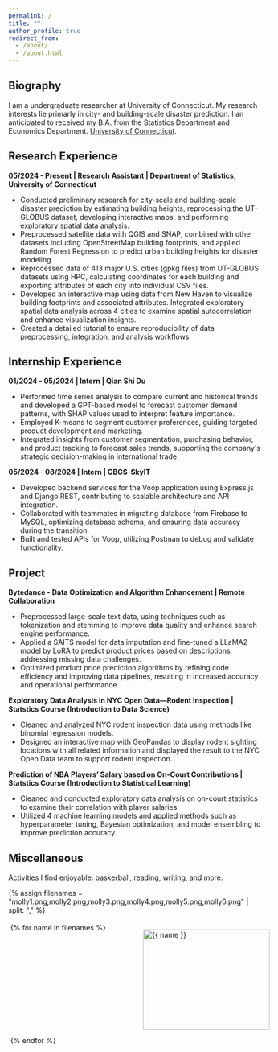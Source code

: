 ```yaml
---
permalink: /
title: ""
author_profile: true
redirect_from: 
  - /about/
  - /about.html
---
```


<style type="text/css">
   /*! div style */
  .image-gallery {
    width: 100%;
    display: grid;
    grid-template-columns: repeat(auto-fill,minmax(200px, 1fr));
    justify-content: center;
    padding: 4px;
  }

  .box {
      flex-basis: 25%;
      width: 100%;
      padding: 10px;
      margin: 2px;
  }

  .img-gallery {
	width: 100%;
  height: 200px;
	object-fit: cover;
  transform: scale(1);
  transition: all 0.3s ease-in-out;
  }
  .img-gallery:hover {
    transform: scale(1.05);
  }
</style>

## Biography
I am a undergraduate researcher at University of Connecticut.
My research interests lie primarly in city- and building-scale disaster prediction. I an anticipated to received my B.A. from the Statistics Department and Economics Department. [University of Connecticut](https://uconn.edu/).

## Research Experience
**05/2024 - Present | Research Assistant | Department of Statistics, University of Connecticut**
* Conducted preliminary research for city-scale and building-scale disaster prediction by estimating building heights, reprocessing the UT-GLOBUS dataset, developing interactive maps, and performing exploratory spatial data analysis.
* Preprocessed satellite data with QGIS and SNAP, combined with other datasets including OpenStreetMap building footprints, and applied Random Forest Regression to predict urban building heights for disaster modeling.
* Reprocessed data of 413 major U.S. cities (gpkg files) from UT-GLOBUS datasets using HPC, calculating coordinates for each building and exporting attributes of each city into individual CSV files.
* Developed an interactive map using data from New Haven to visualize building footprints and associated attributes. Integrated exploratory spatial data analysis across 4 cities to examine spatial autocorrelation and enhance visualization insights.
* Created a detailed tutorial to ensure reproducibility of data preprocessing, integration, and analysis workflows.

## Internship Experience
**01/2024 - 05/2024 | Intern | Qian Shi Du**
* Performed time series analysis to compare current and historical trends and developed a GPT-based model to forecast customer demand patterns, with SHAP values used to interpret feature importance.
* Employed K-means to segment customer preferences, guiding targeted product development and marketing.
* Integrated insights from customer segmentation, purchasing behavior, and product tracking to forecast sales trends, supporting the company's strategic decision-making in international trade.

**05/2024 - 08/2024 | Intern | GBCS-SkyIT**
* Developed backend services for the Voop application using Express.js and Django REST, contributing to scalable architecture and API integration.
* Collaborated with teammates in migrating database from Firebase to MySQL, optimizing database schema, and ensuring data accuracy during the transition.
* Built and tested APIs for Voop, utilizing Postman to debug and validate functionality.

## Project
**Bytedance - Data Optimization and Algorithm Enhancement | Remote Collaboration**
* Preprocessed large-scale text data, using techniques such as tokenization and stemming to improve data quality and enhance search engine performance.
* Applied a SAITS model for data imputation and fine-tuned a LLaMA2 model by LoRA to predict product prices based on descriptions, addressing missing data challenges.
* Optimized product price prediction algorithms by refining code efficiency and improving data pipelines, resulting in increased accuracy and operational performance.

**Exploratory Data Analysis in NYC Open Data—Rodent Inspection | Statstics Course (Introduction to Data Science)**
* Cleaned and analyzed NYC rodent inspection data using methods like binomial regression models.
* Designed an interactive map with GeoPandas to display rodent sighting locations with all related information and displayed the result to the NYC Open Data team to support rodent inspection.

**Prediction of NBA Players’ Salary based on On-Court Contributions | Statstics Course (Introduction to Statistical Learning)**
* Cleaned and conducted exploratory data analysis on on-court statistics to examine their correlation with player salaries.
* Utilized 4 machine learning models and applied methods such as hyperparameter tuning, Bayesian optimization, and model ensembling to improve prediction accuracy.

## Miscellaneous
Activities I find enjoyable: baskerball, reading, writing, and more.

{% assign filenames = "molly1.png,molly2.png,molly3.png,molly4.png,molly5.png,molly6.png" | split: "," %}
<div class ="image-gallery">
{% for name in filenames %}
    <div class="box">
    <a href="{{ site.url }}{{ site.baseurl }}/images/{{ name }}">
      <img src="{{ site.url }}{{ site.baseurl }}/images/{{ name }}" alt="{{ name }}"  class="img-gallery" />
     </a>
    </div>
 {% endfor %}
</div>
